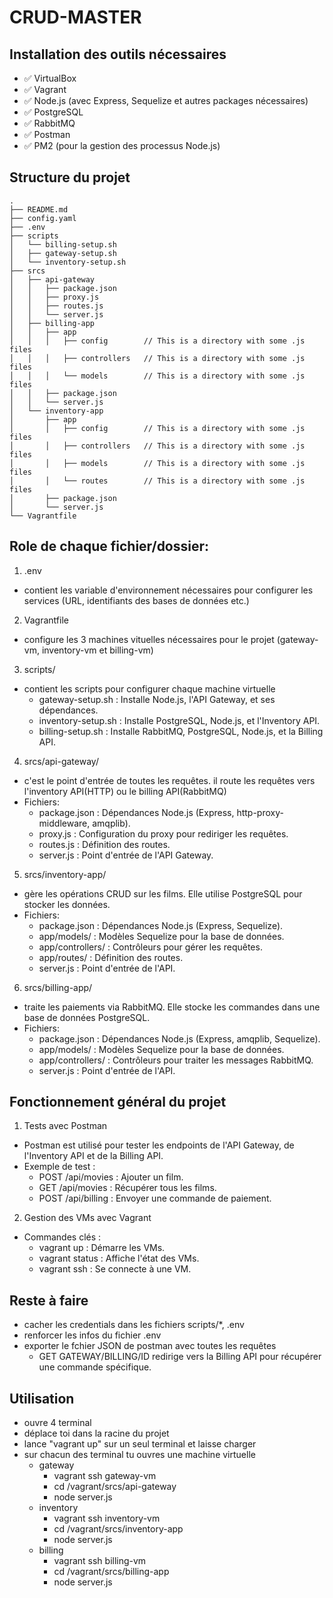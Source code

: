 # CRUD-MASTER

## Installation des outils nécessaires

- ✅ VirtualBox
- ✅ Vagrant
- ✅ Node.js (avec Express, Sequelize et autres packages nécessaires)
- ✅ PostgreSQL
- ✅ RabbitMQ
- ✅ Postman
- ✅ PM2 (pour la gestion des processus Node.js)

## Structure du projet

```
.
├── README.md
├── config.yaml
├── .env
├── scripts
│   └── billing-setup.sh
│   ├── gateway-setup.sh
│   └── inventory-setup.sh
├── srcs
│   ├── api-gateway
│   │   ├── package.json
│   │   ├── proxy.js
│   │   ├── routes.js
│   │   └── server.js
│   ├── billing-app
│   │   ├── app
│   │   │   ├── config        // This is a directory with some .js files
│   │   │   ├── controllers   // This is a directory with some .js files
│   │   │   └── models        // This is a directory with some .js files
│   │   ├── package.json
│   │   └── server.js
│   └── inventory-app
│       ├── app
│       │   ├── config        // This is a directory with some .js files
│       │   ├── controllers   // This is a directory with some .js files
│       │   ├── models        // This is a directory with some .js files
│       │   └── routes        // This is a directory with some .js files
│       ├── package.json
│       └── server.js
└── Vagrantfile
```

## Role de chaque fichier/dossier:

1. .env

- contient les variable d'environnement nécessaires pour configurer les services (URL, identifiants des bases de données etc.)

2. Vagrantfile

- configure les 3 machines vituelles nécessaires pour le projet (gateway-vm, inventory-vm et billing-vm)

3. scripts/

- contient les scripts pour configurer chaque machine virtuelle
  - gateway-setup.sh : Installe Node.js, l'API Gateway, et ses dépendances.
  - inventory-setup.sh : Installe PostgreSQL, Node.js, et l'Inventory API.
  - billing-setup.sh : Installe RabbitMQ, PostgreSQL, Node.js, et la Billing API.

4. srcs/api-gateway/

- c'est le point d'entrée de toutes les requêtes. il route les requêtes vers l'inventory API(HTTP) ou le billing API(RabbitMQ)
- Fichiers:
  - package.json : Dépendances Node.js (Express, http-proxy-middleware, amqplib).
  - proxy.js : Configuration du proxy pour rediriger les requêtes.
  - routes.js : Définition des routes.
  - server.js : Point d'entrée de l'API Gateway.

5. srcs/inventory-app/

- gère les opérations CRUD sur les films. Elle utilise PostgreSQL pour stocker les données.
- Fichiers:
  - package.json : Dépendances Node.js (Express, Sequelize).
  - app/models/ : Modèles Sequelize pour la base de données.
  - app/controllers/ : Contrôleurs pour gérer les requêtes.
  - app/routes/ : Définition des routes.
  - server.js : Point d'entrée de l'API.

6. srcs/billing-app/

- traite les paiements via RabbitMQ. Elle stocke les commandes dans une base de données PostgreSQL.
- Fichiers:
  - package.json : Dépendances Node.js (Express, amqplib, Sequelize).
  - app/models/ : Modèles Sequelize pour la base de données.
  - app/controllers/ : Contrôleurs pour traiter les messages RabbitMQ.
  - server.js : Point d'entrée de l'API.

## Fonctionnement général du projet

1. Tests avec Postman

- Postman est utilisé pour tester les endpoints de l'API Gateway, de l'Inventory API et de la Billing API.
- Exemple de test :
  - POST /api/movies : Ajouter un film.
  - GET /api/movies : Récupérer tous les films.
  - POST /api/billing : Envoyer une commande de paiement.

2. Gestion des VMs avec Vagrant

- Commandes clés :
  - vagrant up : Démarre les VMs.
  - vagrant status : Affiche l'état des VMs.
  - vagrant ssh <vm-name> : Se connecte à une VM.

## Reste à faire

- cacher les credentials dans les fichiers scripts/\*, .env
- renforcer les infos du fichier .env
- exporter le fchier JSON de postman avec toutes les requêtes
  - GET GATEWAY/BILLING/ID redirige vers la Billing API pour récupérer une commande spécifique.

## Utilisation

- ouvre 4 terminal
- déplace toi dans la racine du projet
- lance "vagrant up" sur un seul terminal et laisse charger
- sur chacun des terminal tu ouvres une machine virtuelle
    - gateway
        - vagrant ssh gateway-vm
        - cd /vagrant/srcs/api-gateway
        - node server.js
    - inventory
        - vagrant ssh inventory-vm
        - cd /vagrant/srcs/inventory-app
        - node server.js
    - billing
        - vagrant ssh billing-vm
        - cd /vagrant/srcs/billing-app
        - node server.js